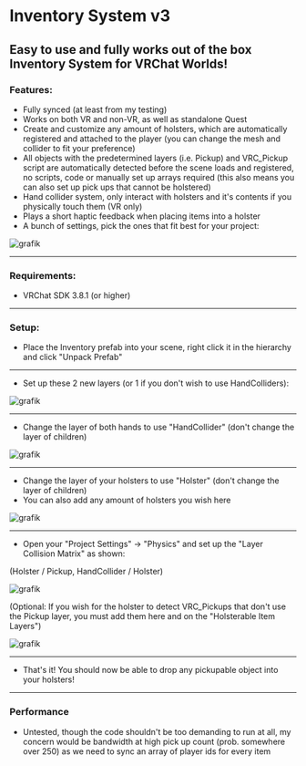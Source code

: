 # Inventory System v3

## Easy to use and fully works out of the box Inventory System for VRChat Worlds!

### Features:
- Fully synced (at least from my testing)
- Works on both VR and non-VR, as well as standalone Quest
- Create and customize any amount of holsters, which are automatically registered and attached to the player (you can change the mesh and collider to fit your preference)
- All objects with the predetermined layers (i.e. Pickup) and VRC_Pickup script are automatically detected before the scene loads and registered, no scripts, code or manually set up arrays required (this also means you can also set up pick ups that cannot be holstered)
- Hand collider system, only interact with holsters and it's contents if you physically touch them (VR only)
- Plays a short haptic feedback when placing items into a holster
- A bunch of settings, pick the ones that fit best for your project:

![grafik](https://user-images.githubusercontent.com/97361953/219671944-0434132b-8203-4214-b838-bb523b6d8996.png)

---

### Requirements:
- VRChat SDK 3.8.1 (or higher)

---

### Setup:
- Place the Inventory prefab into your scene, right click it in the hierarchy and click "Unpack Prefab"

---

- Set up these 2 new layers (or 1 if you don't wish to use HandColliders):

![grafik](https://user-images.githubusercontent.com/97361953/219653395-3891cf55-1056-4fa6-a173-4407e58879df.png)

---

- Change the layer of both hands to use "HandCollider" (don't change the layer of children)

![grafik](https://user-images.githubusercontent.com/97361953/219677799-5bd8b31c-86b4-4d6c-a769-0c41f36a2ff9.png)

---

- Change the layer of your holsters to use "Holster" (don't change the layer of children)
- You can also add any amount of holsters you wish here

![grafik](https://user-images.githubusercontent.com/97361953/219678562-8e5b8491-3eaf-49e7-8d16-afefa29e7639.png)

---

- Open your "Project Settings" -> "Physics" and set up the "Layer Collision Matrix" as shown:

(Holster / Pickup, HandCollider / Holster)

![grafik](https://user-images.githubusercontent.com/97361953/219654347-19cf6c3b-054c-413a-b351-5bd16abc55ae.png)

(Optional: If you wish for the holster to detect VRC_Pickups that don't use the Pickup layer, you must add them here and on the "Holsterable Item Layers")

![grafik](https://user-images.githubusercontent.com/97361953/219671789-145db780-71a3-4558-a9a1-fb4fb50ee0f0.png)

---

- That's it! You should now be able to drop any pickupable object into your holsters!

---

### Performance

- Untested, though the code shouldn't be too demanding to run at all, my concern would be bandwidth at high pick up count (prob. somewhere over 250) as we need to sync an array of player ids for every item
